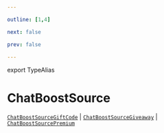 ```yaml
---

outline: [1,4]

next: false

prev: false

---
```


export TypeAlias
# ChatBoostSource

[`ChatBoostSourceGiftCode`](../interfaces/ChatBoostSourceGiftCode.md) \| [`ChatBoostSourceGiveaway`](../interfaces/ChatBoostSourceGiveaway.md) \| [`ChatBoostSourcePremium`](../interfaces/ChatBoostSourcePremium.md)
